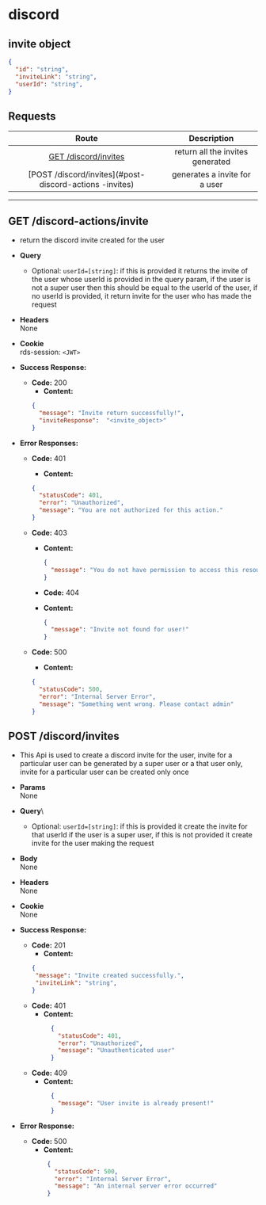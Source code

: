 # discord


## invite object

```json
{
  "id": "string",
  "inviteLink": "string",
  "userId": "string",
}
```

## **Requests**

|            Route             |        Description        |
| :--------------------------: | :-----------------------: |
| [GET /discord/invites](#get-discord-actions-invites) | return all the invites generated |
[POST /discord/invites](#post-discord-actions -invites) | generates a invite for a user |
---

## **GET /discord-actions/invite**

- return the discord invite created for the user

- **Query**

  - Optional: `userId=[string]`: if this is provided it returns the invite of the user whose userId is provided in the query param, if the user is not a super user then this should be equal to the userId of the user, if no userId is provided, it return invite for the user who has made the request

- **Headers**  
  None
- **Cookie**  
  rds-session: `<JWT>`

- **Success Response:**

  - **Code:** 200
    - **Content:**
    ```json
    {
      "message": "Invite return successfully!",
      "inviteResponse":  "<invite_object>"
    }
    ```

- **Error Responses:**
  - **Code:** 401
    - **Content:**
    ```json
    {
      "statusCode": 401,
      "error": "Unauthorized",
      "message": "You are not authorized for this action."
    }
    ```
  - **Code:** 403

    - **Content:**
      ```json
      {
        "message": "You do not have permission to access this resource."
      }
      ```
    - **Code:** 404

    - **Content:**
      ```json
      {
        "message": "Invite not found for user!"
      }
      ```
  - **Code:** 500
    - **Content:**
    ```json
    {
      "statusCode": 500,
      "error": "Internal Server Error",
      "message": "Something went wrong. Please contact admin"
    }
    ```

## **POST /discord/invites**

- This Api is used to create a discord invite for the user, invite for a particular user can be generated by a super user or a that user only, invite for a particular user can be created only once

- **Params**\
    None
- **Query**\
    - Optional: `userId=[string]`: if this is provided it create the invite for that userId if the user is a super user, if this is not provided it create invite for the user making the request
- **Body**\
    None
- **Headers**\
    None
- **Cookie**\
    None
- **Success Response:**
    - **Code:** 201
        - **Content:** 
        ```json
       {
         "message": "Invite created successfully.",
         "inviteLink": "string",
       }
      ```
  - **Code:** 401
    - **Content:**
      ```json
        { 
          "statusCode": 401,
          "error": "Unauthorized", 
          "message": "Unauthenticated user" 
        }
      ```
  - **Code:** 409
    - **Content:**
      ```json
        { 
          "message": "User invite is already present!"
        }
      ```

- **Error Response:**
    - **Code:** 500
        - **Content:**
          ```json
           { 
             "statusCode": 500,
             "error": "Internal Server Error", 
             "message": "An internal server error occurred" 
           }
      ```
